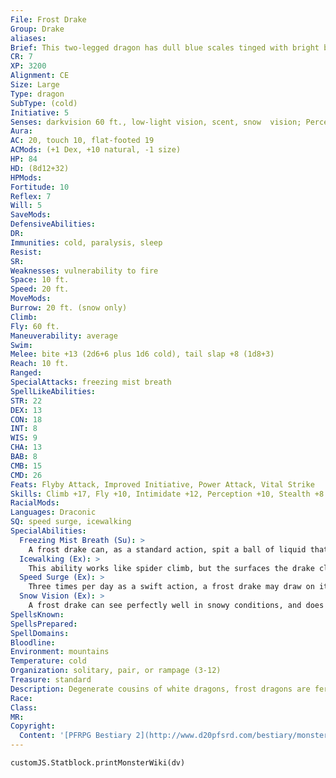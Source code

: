 ```yaml
---
File: Frost Drake
Group: Drake
aliases: 
Brief: This two-legged dragon has dull blue scales tinged with bright blue ice. A freezing mist issues from between its powerful jaws.
CR: 7
XP: 3200
Alignment: CE
Size: Large
Type: dragon
SubType: (cold)
Initiative: 5
Senses: darkvision 60 ft., low-light vision, scent, snow  vision; Perception +10
Aura: 
AC: 20, touch 10, flat-footed 19
ACMods: (+1 Dex, +10 natural, -1 size)
HP: 84
HD: (8d12+32)
HPMods: 
Fortitude: 10
Reflex: 7
Will: 5
SaveMods: 
DefensiveAbilities: 
DR: 
Immunities: cold, paralysis, sleep
Resist: 
SR: 
Weaknesses: vulnerability to fire
Space: 10 ft.
Speed: 20 ft.
MoveMods: 
Burrow: 20 ft. (snow only)
Climb: 
Fly: 60 ft.
Maneuverability: average
Swim: 
Melee: bite +13 (2d6+6 plus 1d6 cold), tail slap +8 (1d8+3)
Reach: 10 ft.
Ranged: 
SpecialAttacks: freezing mist breath
SpellLikeAbilities: 
STR: 22
DEX: 13
CON: 18
INT: 8
WIS: 9
CHA: 13
BAB: 8
CMB: 15
CMD: 26
Feats: Flyby Attack, Improved Initiative, Power Attack, Vital Strike
Skills: Climb +17, Fly +10, Intimidate +12, Perception +10, Stealth +8
RacialMods: 
Languages: Draconic
SQ: speed surge, icewalking
SpecialAbilities:
  Freezing Mist Breath (Su): >
    A frost drake can, as a standard action, spit a ball of liquid that bursts into a cloud of freezing mist. This attack has a range of 60 feet and deals 7d6 points of cold damage (DC 18 Reflex half) to all creatures in a 20-foot-radius spread. The mist cakes all surfaces in the area with a sheet of slippery ice that turns the area into difficult terrain for 2d4 rounds, after which the ice cracks or melts enough to revert to the normal terrain features in the area. Once a frost drake has used its freezing mist breath, it cannot do so again for 1d6 rounds. The Reflex save is Constitution-based.
  Icewalking (Ex): >
    This ability works like spider climb, but the surfaces the drake climbs must be icy. It can move across icy surfaces without penalty and does not need to make Acrobatics checks to run or charge on ice.
  Speed Surge (Ex): >
    Three times per day as a swift action, a frost drake may draw on its draconic heritage for a boost of strength and speed to take an additional move action in that round.
  Snow Vision (Ex): >
    A frost drake can see perfectly well in snowy conditions, and does not take any penalties on Perception checks while in snow.
SpellsKnown: 
SpellsPrepared: 
SpellDomains: 
Bloodline: 
Environment: mountains
Temperature: cold
Organization: solitary, pair, or rampage (3-12)
Treasure: standard
Description: Degenerate cousins of white dragons, frost dragons are ferocious predators. They are larger than other drakes, reaching heights of up to 16 feet and weighing upward of 2,500 pounds. Their wide, clawed feet enable them to easily burrow through snow, though not through dirt or clay.  Young frost drakes form adolescent hunting packs divided along gender lines, but older frost drakes are usually encountered in mated pairs. Frost drakes mate for life, leaving their packs when they find a suitable mate.  Mated pairs make a nest together, and the female lays a clutch of two to five eggs. Both parents care for their offspring when they hatch, and families usually form small packs until the young reach maturity at 5 years of age. At this point, the parents abandon their offspring, usually laying a new clutch of eggs in a new nest elsewhere, and leaving the fledgling drakes to find their own adolescent packs to join.
Race: 
Class: 
MR: 
Copyright:
  Content: '[PFRPG Bestiary 2](http://www.d20pfsrd.com/bestiary/monster-listings/dragons/drake-frost)'
---
```

```dataviewjs
customJS.Statblock.printMonsterWiki(dv)
```

